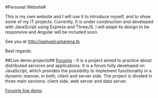 #Personal Website#

This is my own website and I will use it to introduce myself, and to show some of my IT projects. Currently, It is under construction and developed with JavaScript using Express and ThreeJS. I will adapt its design to be responsive and Angular will be included soon.  

See you at http://samuelcamarena.tk  

Best regards.

##Live demo projects##
[Forumjs](https://github.com/samuelcamarena/forumjs) - It is a project aimed to practice about distributed services and applications. It is a forum fully developed on JavaScript, which provides the possibility to implement functionality in a dynamic manner, in both, client and server side. The project is divided in three main sections: client side, web server and data server.  

[Forumjs live demo](http://website-samuelcamarena.herokuapp.com/forumjs/)
